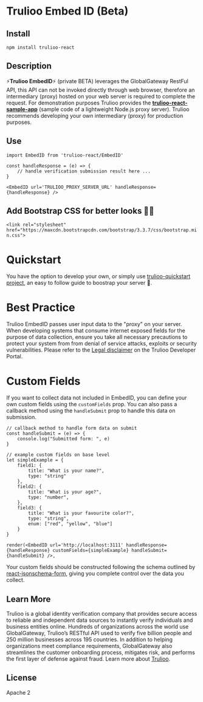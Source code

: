# Trulioo Embed ID (Beta)

## Install

`npm install trulioo-react`

## Description

⚡**Trulioo EmbedID**⚡ (private BETA) leverages the GlobalGateway RestFul API, this API can not be invoked directly through web browser, therefore an intermediary (proxy) hosted on your web server is required to complete the request. For demonstration purposes Trulioo provides the **[trulioo-react-sample-app](https://github.com/Trulioo/trulioo-react-sample-app)** (sample code of a lightweight Node.js proxy server). Trulioo recommends developing your own intermediary (proxy) for production purposes.

## Use

```
import EmbedID from 'trulioo-react/EmbedID'

const handleResponse = (e) => {
    // handle verification submission result here ...
}

<EmbedID url='TRULIOO_PROXY_SERVER_URL' handleResponse={handleResponse} />
```

## Add Bootstrap CSS for better looks 💇🏼

`<link rel="stylesheet" href="https://maxcdn.bootstrapcdn.com/bootstrap/3.3.7/css/bootstrap.min.css">`

# Quickstart

You have the option to develop your own, or simply use [trulioo-quickstart project](https://github.com/Trulioo/trulioo-react-sample-app), an easy to follow guide to boostrap your server 🚀.

# Best Practice

Trulioo EmbedID passes user input data to the "proxy" on your server. When developing systems that consume internet exposed fields for the purpose of data collection, ensure you take all necessary precautions to protect your system from from denial of service attacks, exploits or security vulnerabilities. Please refer to the [Legal disclaimer](https://developer.trulioo.com/docs/legal) on the Trulioo Developer Portal.

# Custom Fields

If you want to collect data not included in EmbedID, you can define your own custom fields using the `customFields` prop. You can also pass a callback method using the `handleSubmit` prop to handle this data on submission. 

```
// callback method to handle form data on submit
const handleSubmit = (e) => {
    console.log("Submitted form: ", e)
}

// example custom fields on base level
let simpleExample = {
    field1: {
        title: "What is your name?",
        type: "string"
    }, 
    field2: {
        title: "What is your age?", 
        type: "number",
    },
    field3: {
        title: "What is your favourite color?", 
        type: "string",
        enum: ["red", "yellow", "blue"]
    }
}

render(<EmbedID url='http://localhost:3111' handleResponse={handleResponse} customFields={simpleExample} handleSubmit={handleSubmit} />, 
```

Your custom fields should be constructed following the schema outlined by [react-jsonschema-form](https://react-jsonschema-form.readthedocs.io/en/latest/#usage), giving you complete control over the data you collect. 

## Learn More

Trulioo is a global identity verification company that provides secure access to reliable and independent data sources to instantly verify individuals and business entities online. Hundreds of organizations across the world use GlobalGateway, Trulioo’s RESTful API used to verify five billion people and 250 million businesses across 195 countries. In addition to helping organizations meet compliance requirements, GlobalGateway also streamlines the customer onboarding process, mitigates risk, and performs the first layer of defense against fraud. Learn more about [Trulioo](https://www.trulioo.com/).

## License

Apache 2
